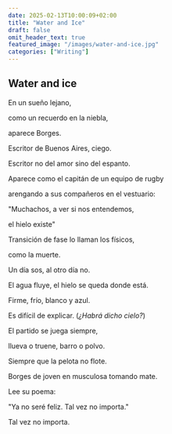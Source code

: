 ```yaml
---
date: 2025-02-13T10:00:09+02:00
title: "Water and Ice"
draft: false
omit_header_text: true
featured_image: "/images/water-and-ice.jpg"
categories: ["Writing"]
---
```


Water and ice
-------------

En un sueño lejano,

como un recuerdo en la niebla,

aparece Borges.

Escritor de Buenos Aires, ciego.

Escritor no del amor sino del espanto.


Aparece como el capitán de un equipo de rugby

arengando a sus compañeros en el vestuario:

"Muchachos, a ver si nos entendemos,

el hielo existe"


Transición de fase lo llaman los físicos,

como la muerte.

Un día sos, al otro día no.


El agua fluye, el hielo se queda donde está.

Firme, frío, blanco y azul.

Es difícil de explicar. (*¿Habrá dicho cielo?*)


El partido se juega siempre,

llueva o truene, barro o polvo.

Siempre que la pelota no flote.


Borges de joven en musculosa tomando mate.

Lee su poema:

"Ya no seré feliz. Tal vez no importa." 

Tal vez no importa.

